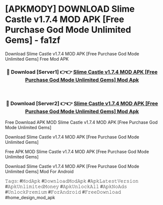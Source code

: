 # [APKMODY] DOWNLOAD Slime Castle v1.7.4 MOD APK [Free Purchase God Mode Unlimited Gems] - fa1zf
Download Slime Castle v1.7.4 MOD APK [Free Purchase God Mode Unlimited Gems] Free Mod APK

<div align="center">
<h3>🔴 Download [Server1] 👉👉 <a href="https://apk-comot.site?title=Slime_Castle_v1.7.4_MOD_APK_[Free_Purchase_God_Mode_Unlimited_Gems]">Slime Castle v1.7.4 MOD APK [Free Purchase God Mode Unlimited Gems] Mod Apk</a></h3><br>

<h3>🔴 Download [Server2] 👉👉 <a href="https://apk-comot.site?title=Slime_Castle_v1.7.4_MOD_APK_[Free_Purchase_God_Mode_Unlimited_Gems]">Slime Castle v1.7.4 MOD APK [Free Purchase God Mode Unlimited Gems] Mod Apk</a></h3>
</div>


Free Download APK MOD Slime Castle v1.7.4 MOD APK [Free Purchase God Mode Unlimited Gems]

Download Slime Castle v1.7.4 MOD APK [Free Purchase God Mode Unlimited Gems] 

Free APK MOD Slime Castle v1.7.4 MOD APK [Free Purchase God Mode Unlimited Gems] 

Download Slime Castle v1.7.4 MOD APK [Free Purchase God Mode Unlimited Gems] Mod For Android

𝚃𝚊𝚐𝚜: #𝙼𝚘𝚍𝙰𝚙𝚔 #𝙳𝚘𝚠𝚗𝚕𝚘𝚊𝚍𝙼𝚘𝚍𝙰𝚙𝚔 #𝙰𝚙𝚔𝙻𝚊𝚝𝚎𝚜𝚝𝚅𝚎𝚛𝚜𝚒𝚘𝚗 #𝙰𝚙𝚔𝚄𝚗𝚕𝚒𝚖𝚒𝚝𝚎𝚍𝙼𝚘𝚗𝚎𝚢 #𝙰𝚙𝚔𝚄𝚗𝚕𝚘𝚌𝚔𝙰𝚕𝚕 #𝙰𝚙𝚔𝙽𝚘𝙰𝚍𝚜 #𝚄𝚗𝚕𝚘𝚌𝚔𝙿𝚛𝚎𝚖𝚒𝚞𝚖 #𝙵𝚘𝚛𝙰𝚗𝚍𝚛𝚘𝚒𝚍 #𝙵𝚛𝚎𝚎𝙳𝚘𝚠𝚗𝚕𝚘𝚊𝚍 #home_design_mod_apk